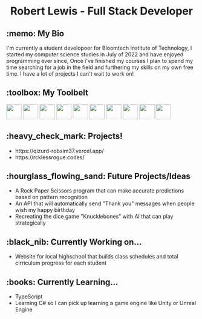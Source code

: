 <h1 align="center"> Robert Lewis - Full Stack Developer</h1>

<h2>:memo: My Bio</h2>
<p> I'm currently a student developoer for Bloomtech Institute of Technology, I started my computer science studies in July of 2022 and have enjoyed programming ever since, Once i've finished my courses I plan to spend my time searching for a job in the field and furthering my skills on my own free time. I have a lot of projects I can't wait to work on!

<h2>:toolbox: My Toolbelt</h2>

<div display="flex">
  
  <img width="40px" height="40px" src="https://cdn.jsdelivr.net/gh/devicons/devicon/icons/css3/css3-original-wordmark.svg" />
  <img width="40px" height="40px" src="https://cdn.jsdelivr.net/gh/devicons/devicon/icons/html5/html5-original-wordmark.svg" />
  <img width="40px" height="40px" src="https://cdn.jsdelivr.net/gh/devicons/devicon/icons/javascript/javascript-original.svg" />
  <img width="40px" height="40px" src="https://cdn.jsdelivr.net/gh/devicons/devicon/icons/materialui/materialui-original.svg" />
  <img width="40px" height="40px" src="https://cdn.jsdelivr.net/gh/devicons/devicon/icons/nodejs/nodejs-original.svg" />
  <img width="40px" height="40px" src="https://cdn.jsdelivr.net/gh/devicons/devicon/icons/npm/npm-original-wordmark.svg" />
  <img width="40px" height="40px" src="https://cdn.jsdelivr.net/gh/devicons/devicon/icons/react/react-original-wordmark.svg" />
  <img width="40px" height="40px" src="https://cdn.jsdelivr.net/gh/devicons/devicon/icons/redux/redux-original.svg" />
  <img width="40px" height="40px" src="https://cdn.jsdelivr.net/gh/devicons/devicon/icons/sqlite/sqlite-original.svg" />
  <img width="40px" height="40px" src="https://cdn.jsdelivr.net/gh/devicons/devicon/icons/vscode/vscode-original.svg" />
</div>

<h2>:heavy_check_mark: Projects!</h2>

<ul>
  <li>https://qizurd-robsim37.vercel.app/</li>
  <li>https://rcklessrogue.codes/</li>
</ul>

<h2>:hourglass_flowing_sand: Future Projects/Ideas</h2>

<ul>
  <li> A Rock Paper Scissors program that can make accurate predictions based on pattern recognition </li>
  <li> An API that will automatically send "Thank you" messages when people wish my happy birthday </li>
  <li> Recreating the dice game "Knucklebones" with AI that can play strategically </li>
</ul>

<h2>:black_nib: Currently Working on...</h2>

<ul>
  <li> Website for local highschool that builds class schedules and total cirriculum progress for each student </li>
</ul>

<h2>:books: Currently Learning...</h2>

<ul>
  <li> TypeScript </li>
  <li> Learning C# so I can pick up learning a game engine like Unity or Unreal Engine </li>
</ul>

<!--
**Robbysim37/Robbysim37** is a ✨ _special_ ✨ repository because its `README.md` (this file) appears on your GitHub profile.

Here are some ideas to get you started:

- 🔭 I’m currently working on ...
- 🌱 I’m currently learning ...
- 👯 I’m looking to collaborate on ...
- 🤔 I’m looking for help with ...
- 💬 Ask me about ...
- 📫 How to reach me: ...
- 😄 Pronouns: ...
- ⚡ Fun fact: ...
-->
